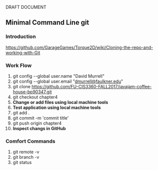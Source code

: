 DRAFT DOCUMENT
## Minimal Command Line git
### Introduction
https://github.com/GarageGames/Torque2D/wiki/Cloning-the-repo-and-working-with-Git 

### Work Flow

1. git config --global user.name "David Murrell" 
1. git config --global user.email "dmurrell@faulkner.edu" 
1. git clone https://github.com/FU-CIS3360-FALL2017/javajam-coffee-house-bp90347.git  
1. git checkout chapter4  
1. **Change or add files using local machine tools**  
1. **Test application using local machine tools**
1. git add .  
1. git commit -m 'commit title'  
1. git push origin chapter4
1. **Inspect changs in GitHub**

### Comfort Commands

1. git remote -v 
1. git branch -v 
1. git status

